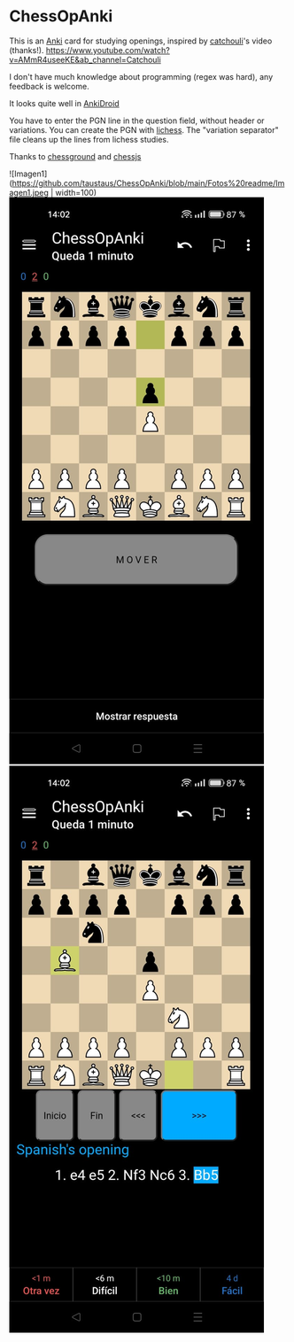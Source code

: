 # ChessOpAnki

This is an [Anki](https://apps.ankiweb.net/) card for studying openings, inspired by [catchouli](https://github.com/catchouli)'s video (thanks!).
https://www.youtube.com/watch?v=AMmR4useeKE&ab_channel=Catchouli

I don't have much knowledge about programming (regex was hard), any feedback is welcome.

It looks quite well in [AnkiDroid](https://github.com/ankidroid/Anki-Android)

You have to enter the PGN line in the question field, without header or variations. You can create the PGN with [lichess](https://lichess.org/). The "variation separator" file cleans up the lines from lichess studies.

Thanks to [chessground](https://github.com/lichess-org/chessground) and [chessjs](https://github.com/jhlywa/chess.js)

![Imagen1](https://github.com/taustaus/ChessOpAnki/blob/main/Fotos%20readme/Imagen1.jpeg | width=100)
![Imagen2](https://github.com/taustaus/ChessOpAnki/blob/main/Fotos%20readme/Imagen2.jpeg)
![Imagen3](https://github.com/taustaus/ChessOpAnki/blob/main/Fotos%20readme/Imagen3.jpeg)
